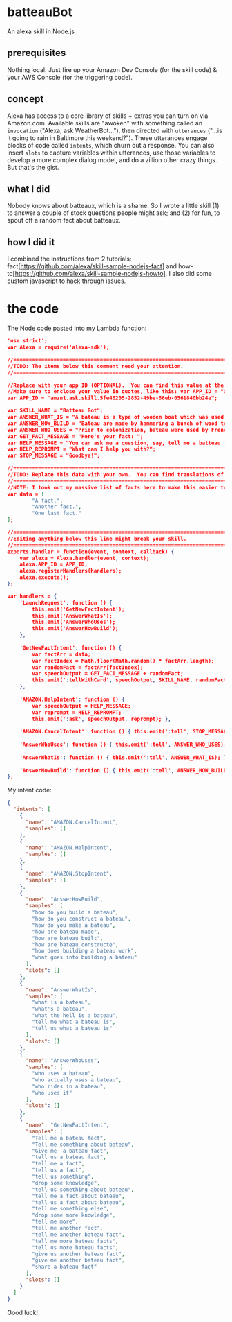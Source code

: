 # batteauBot
An alexa skill in Node.js

## prerequisites
Nothing local. Just fire up your Amazon Dev Console (for the skill code) & your AWS Console (for the triggering code).

## concept
Alexa has access to a core library of skills + extras you can turn on via Amazon.com. Available skills are "awoken" with something called an `invocation` ("Alexa, ask WeatherBot..."), then directed with `utterances` ("...is it going to rain in Baltimore this weekend?"). These utterances engage blocks of code called `intents`, which churn out a response. You can also insert `slots` to capture variables within utterances, use those variables to develop a more complex dialog model, and do a zillion other crazy things. But that's the gist.

## what I did
Nobody knows about batteaux, which is a shame. So I wrote a little skill (1) to answer a couple of stock questions people might ask; and (2) for fun, to spout off a random fact about batteaux.

## how I did it
I combined the instructions from 2 tutorials: fact[https://github.com/alexa/skill-sample-nodejs-fact] and how-to[https://github.com/alexa/skill-sample-nodejs-howto]. I also did some custom javascript to hack through issues.

# the code

The Node code pasted into my Lambda function:
```json
'use strict';
var Alexa = require('alexa-sdk');

//=========================================================================================================================================
//TODO: The items below this comment need your attention.
//=========================================================================================================================================

//Replace with your app ID (OPTIONAL).  You can find this value at the top of your skill's page on http://developer.amazon.com.  
//Make sure to enclose your value in quotes, like this: var APP_ID = "amzn1.ask.skill.bb4045e6-b3e8-4133-b650-72923c5980f1";
var APP_ID = "amzn1.ask.skill.5fe48205-2852-49be-86eb-0561840bb24e";

var SKILL_NAME = "Batteau Bot";
var ANSWER_WHAT_IS = "A bateau is a type of wooden boat which was used for commercial navigation of North America's inland waterways during the 17 and 18 hundreds. In modern times, it used recreationally by an active community of hobbyists";
var ANSWER_HOW_BUILD = "Bateau are made by hammering a bunch of wood together. There are several steps. First, a dozen u-shaped ribs are constructed and mounted to a central king plank, which functions much like a spine. Next, the hull is covered with smaller planks from end to end. Lastly, the bow and stern are mounted and the boat is caulked to prevent leaks. If you have ever built a bateau yourself, the brevity of this answer will likely offend you.";
var ANSWER_WHO_USES = "Prior to colonization, bateau were used by French fur traders. During the colonial era, they were used by African American slaves. In modern times, they are used recreationally by renaissance rednecks throughout the Virginia piedmont.";
var GET_FACT_MESSAGE = "Here's your fact: ";
var HELP_MESSAGE = "You can ask me a question, say, tell me a batteau fact, or, you can say exit.";
var HELP_REPROMPT = "What can I help you with?";
var STOP_MESSAGE = "Goodbye!";

//=========================================================================================================================================
//TODO: Replace this data with your own.  You can find translations of this data at http://github.com/alexa/skill-sample-node-js-fact/data
//=========================================================================================================================================
//NOTE: I took out my massive list of facts here to make this easier to read. They were listed in this data variable.
var data = [
        "A fact.",
        "Another fact.",
        "One last fact."
];

//=========================================================================================================================================
//Editing anything below this line might break your skill.  
//=========================================================================================================================================
exports.handler = function(event, context, callback) {
    var alexa = Alexa.handler(event, context);
    alexa.APP_ID = APP_ID;
    alexa.registerHandlers(handlers);
    alexa.execute();
};

var handlers = {
    'LaunchRequest': function () {
        this.emit('GetNewFactIntent');
        this.emit('AnswerWhatIs');
        this.emit('AnswerWhoUses');
        this.emit('AnswerHowBuild');
    },
    
    'GetNewFactIntent': function () {
        var factArr = data;
        var factIndex = Math.floor(Math.random() * factArr.length);
        var randomFact = factArr[factIndex];
        var speechOutput = GET_FACT_MESSAGE + randomFact;
        this.emit(':tellWithCard', speechOutput, SKILL_NAME, randomFact)
    },
    
    'AMAZON.HelpIntent': function () {
        var speechOutput = HELP_MESSAGE;
        var reprompt = HELP_REPROMPT;
        this.emit(':ask', speechOutput, reprompt); },
    
    'AMAZON.CancelIntent': function () { this.emit(':tell', STOP_MESSAGE); },
        
    'AnswerWhoUses': function () { this.emit(':tell', ANSWER_WHO_USES); },    
    
    'AnswerWhatIs': function () { this.emit(':tell', ANSWER_WHAT_IS); },
    
    'AnswerHowBuild': function () { this.emit(':tell', ANSWER_HOW_BUILD); }
};
```

My intent code:
```json
{
  "intents": [
    {
      "name": "AMAZON.CancelIntent",
      "samples": []
    },
    {
      "name": "AMAZON.HelpIntent",
      "samples": []
    },
    {
      "name": "AMAZON.StopIntent",
      "samples": []
    },
    {
      "name": "AnswerHowBuild",
      "samples": [
        "how do you build a bateau",
        "how do you construct a bateau",
        "how do you make a bateau",
        "how are bateau made",
        "how are bateau built",
        "how are bateau constructe",
        "how does building a bateau work",
        "what goes into building a bateau"
      ],
      "slots": []
    },
    {
      "name": "AnswerWhatIs",
      "samples": [
        "what is a bateau",
        "what's a bateau",
        "what the hell is a bateau",
        "tell me what a bateau is",
        "tell us what a bateau is"
      ],
      "slots": []
    },
    {
      "name": "AnswerWhoUses",
      "samples": [
        "who uses a bateau",
        "who actually uses a bateau",
        "who rides in a bateau",
        "who uses it"
      ],
      "slots": []
    },
    {
      "name": "GetNewFactIntent",
      "samples": [
        "Tell me a bateau fact",
        "Tell me something about bateau",
        "Give me  a bateau fact",
        "tell us a bateau fact",
        "tell me a fact",
        "tell us a fact",
        "tell us something",
        "drop some knowledge",
        "tell us something about bateau",
        "tell me a fact about bateau",
        "tell us a fact about bateau",
        "tell me something else",
        "drop some more knowledge",
        "tell me more",
        "tell me another fact",
        "tell me another bateau fact",
        "tell me more bateau facts",
        "tell us more bateau facts",
        "give us another bateau fact",
        "give me another bateau fact",
        "share a bateau fact"
      ],
      "slots": []
    }
  ]
}
```

Good luck!
